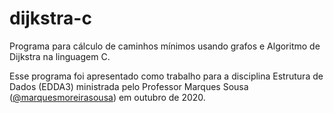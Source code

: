 # dijkstra-c
 Programa para cálculo de caminhos mínimos usando grafos e Algoritmo de Dijkstra na linguagem C.   
 
 Esse programa foi apresentado como trabalho para a disciplina Estrutura de Dados (EDDA3) ministrada pelo Professor Marques Sousa ([@marquesmoreirasousa](https://github.com/marquesmoreirasousa)) em outubro de 2020.
